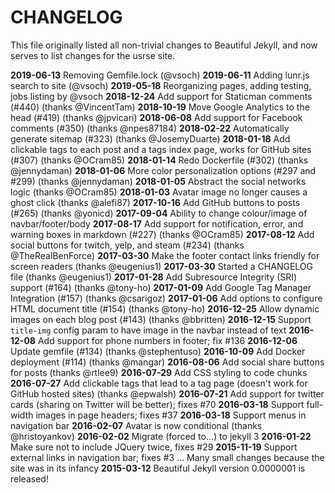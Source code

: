 # CHANGELOG

This file originally listed all non-trivial changes to Beautiful Jekyll, and
now serves to list changes for the usrse site.

**2019-06-13** Removing Gemfile.lock (@vsoch)
**2019-06-11** Adding lunr.js search to site (@vsoch)
**2019-05-18** Reorganizing pages, adding testing, jobs listing by @vsoch
**2018-12-24** Add support for Staticman comments (#440) (thanks @VincentTam)
**2018-10-19** Move Google Analytics to the head (#419) (thanks @jpvicari)
**2018-06-08** Add support for Facebook comments (#350) (thanks @npes87184)
**2018-02-22** Automatically generate sitemap (#323) (thanks @JosemyDuarte)
**2018-01-18** Add clickable tags to each post and a tags index page, works for GitHub sites (#307) (thanks @OCram85)
**2018-01-14** Redo Dockerfile (#302) (thanks @jennydaman)
**2018-01-06** More color personalization options (#297 and #299) (thanks @jennydaman)
**2018-01-05** Abstract the social networks logic (thanks @OCram85)
**2018-01-03** Avatar image no longer causes a ghost click (thanks @alefi87)
**2017-10-16** Add GitHub buttons to posts (#265) (thanks @yonicd)
**2017-09-04** Ability to change colour/image of navbar/footer/body
**2017-08-17** Add support for notification, error, and warning boxes in markdown (#227) (thanks @OCram85)
**2017-08-12** Add social buttons for twitch, yelp, and steam (#234) (thanks @TheRealBenForce)
**2017-03-30** Make the footer contact links friendly for screen readers (thanks @eugenius1)
**2017-03-30** Started a CHANGELOG file (thanks @eugenius1)
**2017-01-28** Add Subresource Integrity (SRI) support (#164) (thanks @tony-ho)
**2017-01-09** Add Google Tag Manager Integration (#157) (thanks @csarigoz)
**2017-01-06** Add options to configure HTML document title (#154) (thanks @tony-ho)
**2016-12-25** Allow dynamic images on each blog post (#143) (thanks @bbritten)
**2016-12-15** Support `title-img` config param to have image in the navbar instead of text
**2016-12-08** Add support for phone numbers in footer; fix #136
**2016-12-06** Update gemfile (#134) (thanks @stephentuso)
**2016-10-09** Add Docker deployment (#114) (thanks @mangar)
**2016-08-06** Add social share buttons for posts (thanks @rtlee9)
**2016-07-29** Add CSS styling to code chunks
**2016-07-27** Add clickable tags that lead to a tag page (doesn't work for GitHub hosted sites) (thanks @epwalsh)
**2016-07-21** Add support for twitter cards (sharing on Twitter will be better); fixes #70
**2016-03-18** Support full-width images in page headers; fixes #37
**2016-03-18** Support menus in navigation bar
**2016-02-07** Avatar is now conditional (thanks @hristoyankov)
**2016-02-02** Migrate (forced to...) to jekyll 3
**2016-01-22** Make sure not to include JQuery twice, fixes #29
**2015-11-19** Support external links in navigation bar; fixes #3
... Many small changes because the site was in its infancy
**2015-03-12** Beautiful Jekyll version 0.0000001 is released!
